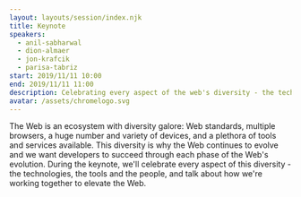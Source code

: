 ```yaml
---
layout: layouts/session/index.njk
title: Keynote
speakers:
  - anil-sabharwal
  - dion-almaer
  - jon-krafcik
  - parisa-tabriz
start: 2019/11/11 10:00
end: 2019/11/11 11:00
description: Celebrating every aspect of the web's diversity - the technologies, the tools and the people, and talk about how we're working together to Elevate the Web…
avatar: /assets/chromelogo.svg
---
```


The Web is an ecosystem with diversity galore: Web standards, multiple browsers, a huge number and variety of devices, and a plethora of tools and services available. This diversity is why the Web continues to evolve and we want developers to succeed through each phase of the Web's evolution. During the keynote, we'll celebrate every aspect of this diversity - the technologies, the tools and the people, and talk about how we're working together to elevate the Web.
